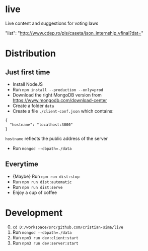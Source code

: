# live
Live content and suggestions for voting laws


"list": "http://www.cdep.ro/pls/caseta/json_internship_vfinal?dat="

# Distribution

## Just first time
- Install NodeJS
- Run `npm install --production --only=prod`
- Download the right MongoDB version from https://www.mongodb.com/download-center
- Create a folder `data`
- Create a file `./client-conf.json` which contains:
```
{
  "hostname": "localhost:3000"
}
```
`hostname` reflects the public address of the server

- Run `mongod --dbpath=./data`

## Everytime

- {Maybe} Run `npm run dist:stop`
- Run `npm run dist:automatic`
- Run `npm run dist:serve`
- Enjoy a cup of coffee

# Development

0. `cd D:/workspace/src/github.com/cristian-sima/live`
1. Run `mongod --dbpath=./data`
2. Run `npm3 run dev:client:start`
3. Run `npm3 run dev:server:start`
